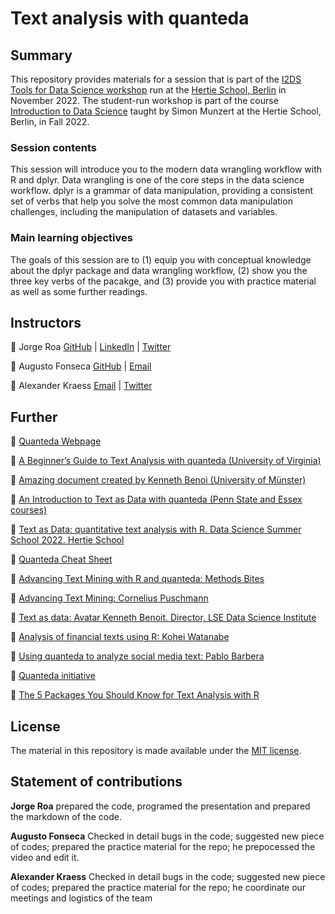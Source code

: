 # Text analysis with quanteda


## Summary

This repository provides materials for a session that is part of the [I2DS Tools for Data Science workshop](https://github.com/intro-to-data-science-22-workshop) run at the [Hertie School, Berlin](https://www.hertie-school.org/en/) in November 2022. The student-run workshop is part of the course [Introduction to Data Science](https://github.com/intro-to-data-science-22) taught by Simon Munzert at the Hertie School, Berlin, in Fall 2022.

### Session contents

This session will introduce you to the modern data wrangling workflow with R and dplyr. Data wrangling is one of the core steps in the data science workflow. dplyr is a grammar of data manipulation, providing a consistent set of verbs that help you solve the most common data manipulation challenges, including the manipulation of datasets and variables. 

### Main learning objectives

The goals of this session are to (1) equip you with conceptual knowledge about the dplyr package and data wrangling workflow, (2) show you the three key verbs of the pacakge, and (3) provide you with practice material as well as some further readings.


## Instructors

🥋 Jorge Roa [GitHub](https://github.com/jurjoroa) | [LinkedIn](https://www.linkedin.com/in/jorge-roac) | [Twitter](https://twitter.com/jorgeroac)

🥋 Augusto Fonseca [GitHub](https://github.com/Augustofonseca25) | [Email](cesaraccf@gmail.com)  

🥋 Alexander Kraess [Email](alexander.kraess@sciencespo.fr) | [Twitter](https://twitter.com/resourcesalexander.kraess)

## Further 

🎯 [Quanteda Webpage](https://quanteda.io/)


🎯 [A Beginner’s Guide to Text Analysis with quanteda (University of Virginia)](https://data.library.virginia.edu/a-beginners-guide-to-text-analysis-with-quanteda/)



🎯 [Amazing document created by Kenneth Benoi (University of Münster)](https://www.uni-muenster.de/imperia/md/content/ifpol/grasp/2019-06-27_muenster.pdf)



🎯 [An Introduction to Text as Data with quanteda (Penn State and Essex courses)](https://burtmonroe.github.io/TextAsDataCourse/Tutorials/TADA-IntroToQuanteda.nb.html)


🎯 [Text as Data: quantitative text analysis with R. Data Science Summer School 2022. Hertie School](https://ds3.ai/courses/textasdata.html)



🎯 [Quanteda Cheat Sheet](https://muellerstefan.net/files/quanteda-cheatsheet.pdf)



🎯 [Advancing Text Mining with R and quanteda: Methods Bites](https://www.mzes.uni-mannheim.de/socialsciencedatalab/article/advancing-text-mining/)


🎯 [Advancing Text Mining: Cornelius Puschmann](http://cbpuschmann.net/quanteda_mzes/)


🎯 [Text as data:  Avatar Kenneth Benoit. Director, LSE Data Science Institute](https://gist.github.com/kbenoit)


🎯 [Analysis of financial texts using R:  Kohei Watanabe](https://blog.koheiw.net/?p=1687)


🎯 [Using quanteda to analyze social media text:  Pablo Barbera](http://pablobarbera.com/text-analysis-vienna/code/03-quanteda-intro.html)


🎯 [Quanteda initiative](https://quanteda.org/)


🎯 [The 5 Packages You Should Know for Text Analysis with R](https://towardsdatascience.com/r-packages-for-text-analysis-ad8d86684adb)




## License

The material in this repository is made available under the [MIT license](http://opensource.org/licenses/mit-license.php). 

## Statement of contributions

**Jorge Roa** prepared the code, programed the presentation and prepared the markdown of the code.

**Augusto Fonseca** Checked in detail bugs in the code; suggested new piece of codes; prepared the practice material for the repo; he prepocessed the video and edit it. 

**Alexander Kraess** Checked in detail bugs in the code; suggested new piece of codes; prepared the practice material for the repo; he coordinate our meetings and logistics of the team

